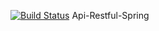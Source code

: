 [![Build Status](https://app.travis-ci.com/RMTh0mas/API-RESTful-com-Spring-Boot.svg?branch=main)](https://app.travis-ci.com/RMTh0mas/API-RESTful-com-Spring-Boot)
Api-Restful-Spring